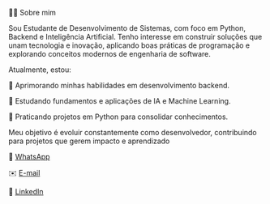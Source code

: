 👨‍💻 Sobre mim

Sou Estudante de Desenvolvimento de Sistemas, com foco em Python, Backend e Inteligência Artificial.
Tenho interesse em construir soluções que unam tecnologia e inovação, aplicando boas práticas de programação e explorando conceitos modernos de engenharia de software.

Atualmente, estou:

🚀 Aprimorando minhas habilidades em desenvolvimento backend.

🤖 Estudando fundamentos e aplicações de IA e Machine Learning.

🐍 Praticando projetos em Python para consolidar conhecimentos.

Meu objetivo é evoluir constantemente como desenvolvedor, contribuindo para projetos que gerem impacto e aprendizado


📱 [WhatsApp](https://wa.me/5511954909276)  

✉️ [E-mail](mailto:henriquechacra@gmail.com)  

💼 [LinkedIn](https://www.linkedin.com/in/henriquechacra)



 




